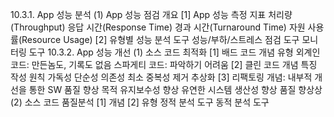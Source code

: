 10.3.1. App 성능 분석
(1) App 성능 점검 개요
  [1] App 성능 측정 지표
    처리량(Throughput)
      응답 시간(Response Time)
      경과 시간(Turnaround Time)
      자원 사용률(Resource Usage)
  [2] 유형별 성능 분석 도구
    성능/부하/스트레스 점검 도구
    모니터링 도구
10.3.2. App 성능 개선
(1) 소스 코드 최적화
  [1] 배드 코드
    개념
    유형
      외계인 코드: 만든놈도, 기록도 없음
      스파게티 코드: 파악하기 어려움
  [2] 클린 코드
    개념
    특징
    작성 원칙
      가독성
      단순성
      의존성 최소
      중복성 제거
      추상화
  [3] 리팩토링
    개념: 내부적 개선을 통한 SW 품질 향상
    목적
      유지보수성 향상
      유연한 시스템
      생산성 향상
      품질 향상상
(2) 소스 코드 품질분석
  [1] 개념
  [2] 유형
    정적 분석 도구
    동적 분석 도구